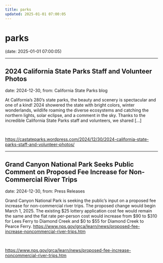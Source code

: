 ```yaml
---
title: parks
updated: 2025-01-01 07:00:05
---
```


# parks

(date: 2025-01-01 07:00:05)

---

## 2024 California State Parks Staff and Volunteer Photos

date: 2024-12-30, from: California State Parks blog

At California&#8217;s 280&#8217;s state parks, the beauty and scenery is spectacular and one of a kind! 2024 showered the state with bright colors, winter wonderlands, wildlife roaming the diverse ecosystems and catching the northern lights, solar eclipse, and a comment in the sky. Thanks to the incredible California State Parks staff and volunteers, we shared [&#8230;] 

<br> 

<https://castateparks.wordpress.com/2024/12/30/2024-california-state-parks-staff-and-volunteer-photos/>

---

## Grand Canyon National Park Seeks Public Comment on Proposed Fee Increase for Non-Commercial River Trips

date: 2024-12-30, from: Press Releases

Grand Canyon National Park is seeking the public’s input on a proposed fee increase for non-commercial river trips. The proposed change would begin March 1, 2025.
The existing $25 lottery application cost fee would remain the same and the flat rate per-person cost would increase from $90 to $310 for Lees Ferry to Diamond Creek and $0 to $55 for Diamond Creek to Pearce Ferry. https://www.nps.gov/grca/learn/news/proposed-fee-increase-noncommercial-river-trips.htm 

<br> 

<https://www.nps.gov/grca/learn/news/proposed-fee-increase-noncommercial-river-trips.htm>

